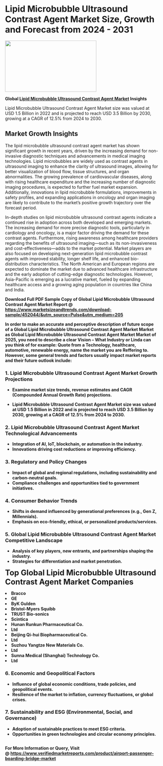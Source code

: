 <H1>Lipid Microbubble Ultrasound Contrast Agent Market Size, Growth and Forecast from 2024 - 2031</H1><img class="aligncenter size-medium wp-image-584254" src="https://thirdeyenews.in/wp-content/uploads/2024/09/Global-Market-Research-300x168.jpeg" alt="" width="300" height="168" /><p><strong>Global&nbsp;<a href="https://www.marketsizeandtrends.com/download-sample/452044/&amp;utm_source=Pulse&amp;utm_medium=205">Lipid Microbubble Ultrasound Contrast Agent Market</a> Insights</strong></p><p>Lipid Microbubble Ultrasound Contrast Agent Market size was valued at USD 1.5 Billion in 2022 and is projected to reach USD 3.5 Billion by 2030, growing at a CAGR of 12.5% from 2024 to 2030.</p><p><h2>Market Growth Insights</h2> <p>The lipid microbubble ultrasound contrast agent market has shown significant growth in recent years, driven by the increasing demand for non-invasive diagnostic techniques and advancements in medical imaging technologies. Lipid microbubbles are widely used as contrast agents in ultrasound imaging to enhance the clarity of ultrasound images, allowing for better visualization of blood flow, tissue structures, and organ abnormalities. The growing prevalence of cardiovascular diseases, along with rising healthcare expenditure and the increasing number of diagnostic imaging procedures, is expected to further fuel market expansion. Additionally, innovations in lipid microbubble formulations, improvements in safety profiles, and expanding applications in oncology and organ imaging are likely to contribute to the market’s positive growth trajectory over the forecast period.</p> <p><strong></strong></p> <p>In-depth studies on lipid microbubble ultrasound contrast agents indicate a continued rise in adoption across both developed and emerging markets. The increasing demand for more precise diagnostic tools, particularly in cardiology and oncology, is a major factor driving the demand for these contrast agents. Furthermore, rising awareness among healthcare providers regarding the benefits of ultrasound imaging—such as its non-invasiveness and cost-effectiveness—adds to the market potential. Market players are also focused on developing next-generation lipid microbubble contrast agents with improved stability, longer shelf life, and enhanced bio-distribution characteristics. The North American and European regions are expected to dominate the market due to advanced healthcare infrastructure and the early adoption of cutting-edge diagnostic technologies. However, Asia-Pacific is emerging as a lucrative market, fueled by expanding healthcare access and a growing aging population in countries like China and India.</p> <p><strong></p><p><span class=""><strong>Download Full PDF Sample Copy of Global Lipid Microbubble Ultrasound Contrast Agent Market Report</strong> @ <a href="https://www.marketsizeandtrends.com/download-sample/452044/&amp;utm_source=Pulse&amp;utm_medium=205" target="_blank">https://www.marketsizeandtrends.com/download-sample/452044/&amp;utm_source=Pulse&amp;utm_medium=205</a></span></p><p>In order to make an accurate and perceptive description of future scope of a Global&nbsp;Lipid Microbubble Ultrasound Contrast Agent Market Market as Global&nbsp;Lipid Microbubble Ultrasound Contrast Agent Market Market of 2025, you need to describe a clear Vision &ndash; What Industry or Linda can you think of for example: Quote from a Technology, healthcare, automotive, renewable energy, name the market you are Reffering to. However, some general trends and factors usually impact market reports and their future outlook include:</p><h3>1.&nbsp;<strong>Lipid Microbubble Ultrasound Contrast Agent Market Growth Projections</strong></h3><ul><li>Examine market size trends, revenue estimates and CAGR (Compounded Annual Growth Rate) projections.</li><li><p>Lipid Microbubble Ultrasound Contrast Agent Market size was valued at USD 1.5 Billion in 2022 and is projected to reach USD 3.5 Billion by 2030, growing at a CAGR of 12.5% from 2024 to 2030.</p></li></ul><h3>2.&nbsp;<strong>Lipid Microbubble Ultrasound Contrast Agent Market Technological Advancements</strong></h3><ul><li>Integration of AI, IoT, blockchain, or automation in the industry.</li><li>Innovations driving cost reductions or improving efficiency.</li></ul><h3>3.&nbsp;<strong>Regulatory and Policy Changes</strong></h3><ul><li>Impact of global and regional regulations, including sustainability and carbon-neutral goals.</li><li>Compliance challenges and opportunities tied to government initiatives.</li></ul><h3>4.&nbsp;<strong>Consumer Behavior Trends</strong></h3><ul><li>Shifts in demand influenced by generational preferences (e.g., Gen Z, Millennials).</li><li>Emphasis on eco-friendly, ethical, or personalized products/services.</li></ul><h3>5.&nbsp;<strong>Global Lipid Microbubble Ultrasound Contrast Agent Market Competitive Landscape</strong></h3><ul><li>Analysis of key players, new entrants, and partnerships shaping the industry.</li><li>Strategies for differentiation and market penetration.</li></ul><p data-pm-slice="1 1 []"><span style="color: inherit; font-family: inherit; font-size: 25px;">Top Global Lipid Microbubble Ultrasound Contrast Agent Market Companies</span></p><div class="" data-test-id=""><p><li>Bracco</li><li> GE</li><li> ByK Gulden</li><li> Bristol-Myers Squibb</li><li> TRUST Bio-sonics</li><li> Scintica</li><li> Hunan Runkun Pharmaceutical Co.</li><li> Ltd</li><li> Beijing Qi-hui Biopharmaceutical Co.</li><li> Ltd</li><li> Suzhou Yangtze New Materials Co.</li><li>Ltd</li><li> Sunna Medical (Shanghai) Technology Co.</li><li> Ltd</li></p></div><h3>6.&nbsp;<strong>Economic and Geopolitical Factors</strong></h3><ul><li>Influence of global economic conditions, trade policies, and geopolitical events.</li><li>Resilience of the market to inflation, currency fluctuations, or global crises.</li></ul><h3>7.&nbsp;<strong>Sustainability and ESG (Environmental, Social, and Governance)</strong></h3><ul><li>Adoption of sustainable practices to meet ESG criteria.</li><li>Opportunities in green technologies and circular economy principles.</li></ul><h2><strong style="font-size: 14px;">For More Information or Query, Visit @&nbsp;</strong><a style="background-color: #ffffff; font-size: 14px;" href="https://www.marketsizeandtrends.com/report/lipid-microbubble-ultrasound-contrast-agent-market/" target="_blank">https://www.verifiedmarketreports.com/product/airport-passenger-boarding-bridge-market</a></h2>
